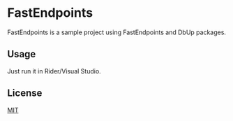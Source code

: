 # FastEndpoints

FastEndpoints is a sample project using FastEndpoints and DbUp packages.

## Usage

Just run it in Rider/Visual Studio.

## License

[MIT](https://choosealicense.com/licenses/mit/)
